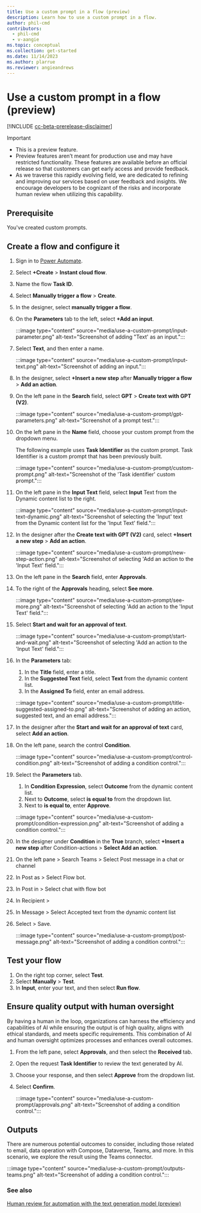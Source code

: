 ```yaml
---
title: Use a custom prompt in a flow (preview)
description: Learn how to use a custom prompt in a flow.
author: phil-cmd
contributors:
  - phil-cmd
  - v-aangie
ms.topic: conceptual
ms.collection: get-started
ms.date: 11/14/2023
ms.author: plarrue
ms.reviewer: angieandrews
---
```


# Use a custom prompt in a flow (preview)

[!INCLUDE [cc-beta-prerelease-disclaimer](./includes/cc-beta-prerelease-disclaimer.md)]

> [!IMPORTANT]
> - This is a preview feature.
> - Preview features aren’t meant for production use and may have restricted functionality. These features are available before an official release so that customers can get early access and provide feedback.
> - As we traverse this rapidly evolving field, we are dedicated to refining and improving our services based on user feedback and insights. We encourage developers to be cognizant of the risks and incorporate human review when utilizing this capability.

## Prerequisite

You've created custom prompts.

## Create a flow and configure it

1. Sign in to [Power Automate](https://make.powerautomate.com/).
1. Select **+Create** > **Instant cloud flow**.
1. Name the flow **Task ID**.
1. Select **Manually trigger a flow** > **Create**.
1. In the designer, select **manually trigger a flow**.
1. On the **Parameters** tab to the left, select **+Add an input**.

    :::image type="content" source="media/use-a-custom-prompt/input-parameter.png" alt-text="Screenshot of adding "Text' as an input.":::

1. Select **Text**, and then enter a name.  

    :::image type="content" source="media/use-a-custom-prompt/input-text.png" alt-text="Screenshot of adding an input.":::

1. In the designer, select **+Insert a new step** after **Manually trigger a flow** > **Add an action**.
1. On the left pane in the **Search** field, select **GPT** > **Create text with GPT (V2)**.

    :::image type="content" source="media/use-a-custom-prompt/gpt-parameters.png" alt-text="Screenshot of a prompt test.":::

1. On the left pane in the **Name** field, choose your custom prompt from the dropdown menu.

    The following example uses **Task Identifier** as the custom prompt. Task Identifier is a custom prompt that has been previously built.

    :::image type="content" source="media/use-a-custom-prompt/custom-prompt.png" alt-text="Screenshot of the 'Task identifier' custom prompt.":::

1. On the left pane in the **Input Text** field, select **Input** Text from the Dynamic content list to the right.

    :::image type="content" source="media/use-a-custom-prompt/input-text-dynamic.png" alt-text="Screenshot of selecting the 'Input' text from the Dynamic content list for the 'Input Text' field.":::

1. In the designer after the **Create text with GPT (V2)** card, select **+Insert a new step** > **Add an action**.

    :::image type="content" source="media/use-a-custom-prompt/new-step-action.png" alt-text="Screenshot of selecting 'Add an action to the 'Input Text' field.":::

1. On the left pane in the **Search** field, enter **Approvals**.
1. To the right of the **Approvals** heading, select **See more**.

    :::image type="content" source="media/use-a-custom-prompt/see-more.png" alt-text="Screenshot of selecting 'Add an action to the 'Input Text' field.":::

1. Select **Start and wait for an approval of text**.

    :::image type="content" source="media/use-a-custom-prompt/start-and-wait.png" alt-text="Screenshot of selecting 'Add an action to the 'Input Text' field.":::

1. In the **Parameters** tab:
    1. In the **Title** field, enter a title.
    1. In the **Suggested Text** field, select **Text** from the dynamic content list.
    1. In the **Assigned To** field, enter an email address.

    :::image type="content" source="media/use-a-custom-prompt/title-suggested-assigned-to.png" alt-text="Screenshot of adding an action, suggested text, and an email address.":::

1. In the designer after the **Start and wait for an approval of text** card, select **Add an action**.
1. On the left pane, search the control **Condition**.

    :::image type="content" source="media/use-a-custom-prompt/control-condition.png" alt-text="Screenshot of adding a condition control.":::

1. Select the **Parameters** tab.
    1. In **Condition Expression**, select **Outcome** from the dynamic content list.
    1. Next to **Outcome**, select **is equal to** from the dropdown list.
    1. Next to **is equal to**, enter **Approve**.

    :::image type="content" source="media/use-a-custom-prompt/condition-expression.png" alt-text="Screenshot of adding a condition control.":::

1. In the designer under **Condition** in the **True** branch, select **+Insert a new step**  after Condition-actions > **Select Add an action**.
1. On the left pane > Search Teams > Select Post message in a chat or channel 
1. In Post as > Select Flow bot.
1. In Post in > Select chat with flow bot 
1. In Recipient > <Enter an email address> 
1. In Message > Select Accepted text from the dynamic content list 
1. Select > Save.

    :::image type="content" source="media/use-a-custom-prompt/post-message.png" alt-text="Screenshot of adding a condition control.":::

## Test your flow

1. On the right top corner, select **Test**.
1. Select **Manually** > **Test**.
1. In **Input**, enter your text, and then select **Run flow**.

## Ensure quality output with human oversight

By having a human in the loop, organizations can harness the efficiency and capabilities of AI while ensuring the output is of high quality, aligns with ethical standards, and meets specific requirements. This combination of AI and human oversight optimizes processes and enhances overall outcomes.

1. From the left pane, select **Approvals**, and then select the **Received** tab.  
1. Open the request **Task Identifier** to review the text generated by AI.
1. Choose your response, and then select **Approve** from the dropdown list.
1. Select **Confirm**.

    :::image type="content" source="media/use-a-custom-prompt/approvals.png" alt-text="Screenshot of adding a condition control.":::

## Outputs

There are numerous potential outcomes to consider, including those related to email, data operation with Compose, Dataverse, Teams, and more. In this scenario, we explore the result using the Teams connector.

:::image type="content" source="media/use-a-custom-prompt/outputs-teams.png" alt-text="Screenshot of adding a condition control.":::

### See also

[Human review for automation with the text generation model (preview)](azure-openai-human-review.md)